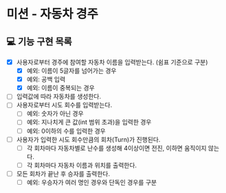 # 미션 - 자동차 경주

## 💻 기능 구현 목록

- [x] 사용자로부터 경주에 참여할 자동차 이름을 입력받는다. (쉼표 기준으로 구분)
    - [x] 예외: 이름이 5글자를 넘어가는 경우
    - [x] 예외: 공백 입력
    - [x] 예외: 이름이 중복되는 경우
- [ ] 입력값에 따라 자동차를 생성한다.
- [ ] 사용자로부터 시도 회수를 입력받는다.
    - [ ] 예외: 숫자가 아닌 경우
    - [ ] 예외: 지나치게 큰 값(int 범위 초과)을 입력한 경우
    - [ ] 예외: 0이하의 수를 입력한 경우
- [ ] 사용자가 입력한 시도 회수만큼의 회차(Turn)가 진행된다.
    - [ ] 각 회차마다 자동차별로 난수를 생성해 4이상이면 전진, 이하면 움직이지 않는다.
    - [ ] 각 회차마다 자동차 이름과 위치를 출력한다.
- [ ] 모든 회차가 끝난 후 승자를 출력한다.
    - [ ] 예외: 우승자가 여러 명인 경우와 단독인 경우를 구분